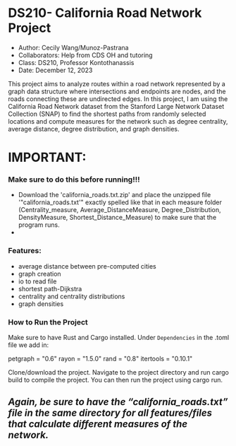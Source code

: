 # DS210- California Road Network Project

- Author: Cecily Wang/Munoz-Pastrana 
- Collaborators: Help from CDS OH and tutoring
- Class: DS210, Professor Kontothanassis
- Date: December 12, 2023


This project aims to analyze routes within a road network represented by a graph data structure where intersections and endpoints are nodes, and the roads connecting these are undirected edges. In this project, I am using the California Road Network dataset from the Stanford Large Network Dataset Collection (SNAP) to find the shortest paths from randomly selected locations and compute measures for the network such as degree centrality, average distance, degree distribution, and graph densities. 

# IMPORTANT:
### Make sure to do this before running!!!
- Download the 'california_roads.txt.zip' and place the unzipped file '"california_roads.txt'" exactly spelled like that in each measure folder (Centrality_measure, Average_DistanceMeasure, Degree_Distribution, DensityMeasure, Shortest_Distance_Measure) to make sure that the program runs.
- 
### Features: 
- average distance between pre-computed cities
- graph creation
- io to read file
- shortest path-Dijkstra
- centrality and centrality distributions
- graph densities
  
### How to Run the Project
Make sure to have Rust and Cargo installed.
Under `Dependencies` in the .toml file we add in: 

petgraph = "0.6"
rayon = "1.5.0"
rand = "0.8"
itertools = "0.10.1"

Clone/download the project.
Navigate to the project directory and run cargo build to compile the project.
You can then run the project using cargo run.
## *Again, be sure to have the “california_roads.txt” file in the same directory for all features/files that calculate different measures of the network.* 

